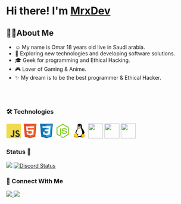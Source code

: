 # Hi there! I'm [MrxDev](https://mrxdevv.ml)

## 👨‍💻About Me
- ☺ My name is Omar 18 years old live in Saudi arabia.
- 🤔 Exploring new technologies and developing software solutions.
- 🎓 Geek for programming and Ethical Hacking.
- 🎮 Lover of Gaming & Anime.
- ✨ My dream is to be the best programmer & Ethical Hacker.

<br><br>
### 🛠 Technologies
<img src="https://raw.githubusercontent.com/devicons/devicon/2809b567852a4648062a2d3e7c1c531367458c0b/icons/javascript/javascript-original.svg" width="40" height="40"></img>
<img src="https://raw.githubusercontent.com/devicons/devicon/2809b567852a4648062a2d3e7c1c531367458c0b/icons/html5/html5-original.svg" width="40" height="40"></img>
<img src="https://raw.githubusercontent.com/devicons/devicon/2809b567852a4648062a2d3e7c1c531367458c0b/icons/css3/css3-original.svg" width="40" height="40"></img>
<img src="https://raw.githubusercontent.com/devicons/devicon/master/icons/nodejs/nodejs-original.svg" width="40" height="40"></img>
<img src="https://raw.githubusercontent.com/devicons/devicon/master/icons/linux/linux-original.svg" width="40" height="40"></img>
<img src="https://user-images.githubusercontent.com/674621/71187801-14e60a80-2280-11ea-94c9-e56576f76baf.png" width="40" height="40"></img>
<img src="https://upload.wikimedia.org/wikipedia/commons/c/c3/Python-logo-notext.svg" width="40" height="40"></img>
<img src="https://upload.wikimedia.org/wikipedia/commons/c/cf/Lua-Logo.svg" width="40" height="40"></img>

<h3 class="center">Status 📄</h3>
<img src='https://github-readme-stats.vercel.app/api?username=Mrx-dev&&show_icons=true&title_color=ffffff&icon_color=bb2acf&text_color=daf7dc&bg_color=000'>
<a href="https://discord.com/users/416231778366390272"><img alt="Discord Status" src="https://discord.c99.nl/widget/theme-1/416231778366390272.png"></a>


### 🤝 Connect With Me
<a href='https://instagram.com/mrxdev/'><img src='https://img.shields.io/badge/Instagram-E4405F?style=for-the-badge&logo=instagram&logoColor=white'>
<a href='https://twitter.com/mrxdev2'><img src='https://img.shields.io/badge/Twitter-1DA1F2?style=for-the-badge&logo=twitter&logoColor=white'>
